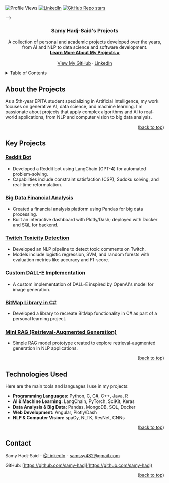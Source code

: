 
<!-- Improved compatibility of back to top link -->
<a id="readme-top"></a>

<!-- PROJECT SHIELDS -->
<p align="center">
  
  <!-- Badges pour les vues du profil, LinkedIn et les étoiles GitHub des dépôts (alignés sur une même ligne) -->
  ![Profile Views](https://komarev.com/ghpvc/?username=samy-hadj&color=brightgreen)
  [![LinkedIn][linkedin-shield]][linkedin-url]
  [![GitHub Repo stars](https://img.shields.io/github/stars/samy-hadj?style=social)](https://github.com/samy-hadj?tab=repositories)

</p>

<!-- <p align="center"> -->

  <!-- Badge pour les statistiques GitHub (centré)
  [![Samy's GitHub stats](https://github-readme-stats.vercel.app/api?username=samy-hadj&show_icons=true&theme=radical)](https://github.com/samy-hadj)

  <!-- Badge pour les langages les plus utilisés (centré) -->
  <!-- [![Top Langs](https://github-readme-stats.vercel.app/api/top-langs/?username=samy-hadj&layout=compact)](https://github.com/samy-hadj) --> -->

<!-- </p> -->



<!-- PROJECT LOGO -->
<br />
<div align="center">
  <h3 align="center">Samy Hadj-Said's Projects</h3>
  <p align="center">
    A collection of personal and academic projects developed over the years, from AI and NLP to data science and software development.
    <br />
    <a href="#about-the-project"><strong>Learn More About My Projects »</strong></a>
    <br />
    <br />
    <a href="https://github.com/samy-hadj">View My GitHub</a>
    ·
    <a href="https://linkedin.com/in/samy-hadj-said-515765259/">LinkedIn</a>
  </p>
</div>

<!-- TABLE OF CONTENTS -->
<details>
  <summary>Table of Contents</summary>
  <ol>
    <li><a href="#about-the-projects">About the Projects</a></li>
    <li><a href="#key-projects">Key Projects</a></li>
    <li><a href="#technologies-used">Technologies Used</a></li>
    <li><a href="#contact">Contact</a></li>
  </ol>
</details>

<!-- ABOUT THE PROJECTS -->
## About the Projects

As a 5th-year EPITA student specializing in Artificial Intelligence, my work focuses on generative AI, data science, and machine learning. I'm passionate about projects that apply complex algorithms and AI to real-world applications, from NLP and computer vision to big data analysis.

<p align="right">(<a href="#readme-top">back to top</a>)</p>

<!-- KEY PROJECTS -->
## Key Projects

### [Reddit Bot](https://github.com/Jason2EPITA/Reddit_Bot)
- Developed a Reddit bot using LangChain (GPT-4) for automated problem-solving.
- Capabilities include constraint satisfaction (CSP), Sudoku solving, and real-time reformulation.
  
### [Big Data Financial Analysis](https://github.com/camilziane/bourse_big_data)
- Created a financial analysis platform using Pandas for big data processing.
- Built an interactive dashboard with Plotly/Dash; deployed with Docker and SQL for backend.

### [Twitch Toxicity Detection](https://github.com/eithannak29/ToxicityBot)
- Developed an NLP pipeline to detect toxic comments on Twitch.
- Models include logistic regression, SVM, and random forests with evaluation metrics like accuracy and F1-score.

### [Custom DALL-E Implementation](https://github.com/samy-hadj/my_dalle)
- A custom implementation of DALL-E inspired by OpenAI's model for image generation.

### [BitMap Library in C#](https://github.com/samy-hadj/MyBitMap)
- Developed a library to recreate BitMap functionality in C# as part of a personal learning project.

### [Mini RAG (Retrieval-Augmented Generation)](https://github.com/samy-hadj/miniRag)
- Simple RAG model prototype created to explore retrieval-augmented generation in NLP applications.

<p align="right">(<a href="#readme-top">back to top</a>)</p>

<!-- TECHNOLOGIES USED -->
## Technologies Used

Here are the main tools and languages I use in my projects:
- **Programming Languages:** Python, C, C#, C++, Java, R
- **AI & Machine Learning:** LangChain, PyTorch, SciKit, Keras
- **Data Analysis & Big Data:** Pandas, MongoDB, SQL, Docker
- **Web Development:** Angular, Plotly/Dash
- **NLP & Computer Vision:** spaCy, NLTK, ResNet, CNNs

<p align="right">(<a href="#readme-top">back to top</a>)</p>

<!-- CONTACT -->
## Contact

Samy Hadj-Said - [@LinkedIn](https://linkedin.com/in/samy-hadj-said-515765259/) - samssy482@gmail.com

GitHub: [https://github.com/samy-hadj](https://github.com/samy-hadj)

<p align="right">(<a href="#readme-top">back to top</a>)</p>

<!-- MARKDOWN LINKS & IMAGES -->
[contributors-shield]: https://img.shields.io/github/contributors/samy-hadj.svg?style=for-the-badge
[contributors-url]: https://github.com/samy-hadj?tab=contributors
[forks-shield]: https://img.shields.io/github/forks/samy-hadj.svg?style=for-the-badge
[forks-url]: https://github.com/samy-hadj/network/members
[stars-shield]: https://img.shields.io/github/stars/samy-hadj.svg?style=for-the-badge
[stars-url]: https://github.com/samy-hadj/stargazers
[issues-shield]: https://img.shields.io/github/issues/samy-hadj.svg?style=for-the-badge
[issues-url]: https://github.com/samy-hadj/issues
[license-shield]: https://img.shields.io/github/license/samy-hadj.svg?style=for-the-badge
[license-url]: https://github.com/samy-hadj/blob/main/LICENSE
[linkedin-shield]: https://img.shields.io/badge/-LinkedIn-black.svg?style=for-the-badge&logo=linkedin&colorB=555
[linkedin-url]: https://linkedin.com/in/samy-hadj-said-515765259/
